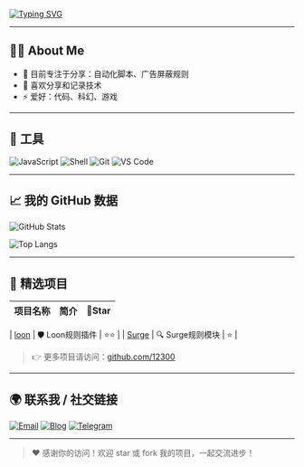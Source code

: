 <!-- 欢迎签名 -->
[![Typing SVG](https://readme-typing-svg.demolab.com/?lines=你好，欢迎来到我的GitHub！;我是12300，一个热爱编程的开发者✨;持续学习，共建开源🌱&font=Fira+Code&pause=1000&color=00BFFF&width=1000&height=45&center=true&vCenter=true)](https://git.io/typing-svg)

---

## 👨‍💻 About Me

- 🌱 目前专注于分享：自动化脚本、广告屏蔽规则
- 💬 喜欢分享和记录技术
- ⚡ 爱好：代码、科幻、游戏

---

## 🧰 工具


![JavaScript](https://img.shields.io/badge/JavaScript-F7DF1E?style=for-the-badge&logo=javascript&logoColor=black)
![Shell](https://img.shields.io/badge/Shell-4EAA25?style=for-the-badge&logo=gnu-bash&logoColor=white)
![Git](https://img.shields.io/badge/Git-F05032?style=for-the-badge&logo=git&logoColor=white)
![VS Code](https://img.shields.io/badge/VS_Code-007ACC?style=for-the-badge&logo=visual-studio-code&logoColor=white)

---

## 📈 我的 GitHub 数据

![GitHub Stats](https://github-readme-stats.vercel.app/api?username=12300&show_icons=true&theme=tokyonight&count_private=true&hide_rank=false)

![Top Langs](https://github-readme-stats.vercel.app/api/top-langs/?username=12300&layout=compact&theme=tokyonight&hide=html,css)

---

## 🚀 精选项目

| 项目名称 | 简介 | 🌟Star |
|----------|------|--------|

| [loon](https://github.com/zz12300/z/tree/main/Script) | 🛡 Loon规则插件 | ⭐⭐ |
| [Surge](https://github.com/zz12300/z/tree/main/sgmodule) | 🔍 Surge规则模块 | ⭐ |

> 👉 更多项目请访问：[github.com/12300](https://github.com/12300)

---

## 🌍 联系我 / 社交链接

[![Email](https://img.shields.io/badge/Email-Contact-red?style=flat-square&logo=gmail&logoColor=white)](mailto:your_email@example.com)
[![Blog](https://img.shields.io/badge/Blog-技术笔记-blue?style=flat-square&logo=hashnode)](https://yourblog.example.com)
[![Telegram](https://img.shields.io/badge/Telegram-频道-blue?style=flat-square&logo=telegram)](https://t.me/yourchannel)

---

> ❤️ 感谢你的访问！欢迎 star 或 fork 我的项目，一起交流进步！
